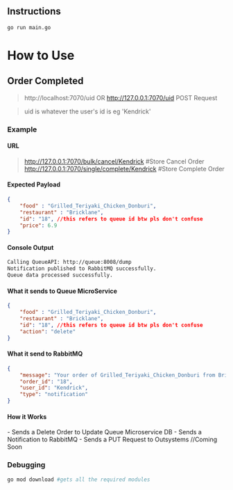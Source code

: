 ## Instructions
```bash
go run main.go
```

<h1>How to Use</h1>

<h2>Order Completed</h2>

>http://localhost:7070/uid OR http://127.0.0.1:7070/uid
>POST Request

>uid is whatever the user's id is eg 'Kendrick'

<h3>Example</h3>

<h4>URL</h4>

>http://127.0.0.1:7070/bulk/cancel/Kendrick #Store Cancel Order 
>http://127.0.0.1:7070/single/complete/Kendrick #Store Complete Order

<h4>Expected Payload</h4>

```json
{
    "food" : "Grilled_Teriyaki_Chicken_Donburi",
    "restaurant" : "Bricklane",
    "id": "18", //this refers to queue id btw pls don't confuse
    "price": 6.9
}
```

<h4>Console Output</h4>

```bash
Calling QueueAPI: http://queue:8008/dump
Notification published to RabbitMQ successfully.
Queue data processed successfully.
```

<h4>What it sends to Queue MicroService</h4>

```json
{
    "food" : "Grilled_Teriyaki_Chicken_Donburi",
    "restaurant" : "Bricklane",
    "id": "18", //this refers to queue id btw pls don't confuse
    "action": "delete"
}
```

<h4>What it send to RabbitMQ</h4>

```json
{
    "message": "Your order of Grilled_Teriyaki_Chicken_Donburi from Bricklane has been successfully completed and is ready for pickup!",
    "order_id": "18",
    "user_id": "Kendrick",
    "type": "notification" 
}
```

<h4>How it Works</h4> 
- Sends a Delete Order to Update Queue Microservice DB
- Sends a Notification to RabbitMQ
- Sends a PUT Request to Outsystems //Coming Soon


### Debugging 
```bash
go mod download #gets all the required modules
```
